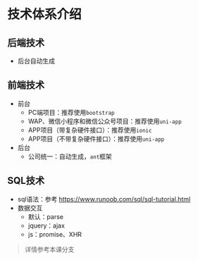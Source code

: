 # 技术体系介绍

## 后端技术

* 后台自动生成

## 前端技术

* 前台
    * PC端项目：推荐使用`bootstrap`
    * WAP、微信小程序和微信公众号项目：推荐使用`uni-app`
    * APP项目（带复杂硬件接口）：推荐使用`ionic`
    * APP项目（不带复杂硬件接口）：推荐使用`uni-app`
* 后台
    * 公司统一：自动生成，`ant`框架

## SQL技术

* sql语法：参考 https://www.runoob.com/sql/sql-tutorial.html
* 数据交互
    * 默认：parse
    * jquery：ajax
    * js：promise、XHR

> 详情参考本课分支